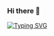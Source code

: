 ### Hi there 👋

[![Typing SVG](https://readme-typing-svg.herokuapp.com?size=29&color=FFFFFF&width=550&height=100&lines=%E2%9C%A8+welcome+to+my++profile+)](https://git.io/typing-svg)

<!--
**geofreybundala/geofreybundala** is a ✨ _special_ ✨ repository because its `README.md` (this file) appears on your GitHub profile.

Here are some ideas to get you started:

- 🔭 I’m currently working on ...
- 🌱 I’m currently learning Golang
- 👯 I’m looking to collaborate on ...
- 🤔 I’m looking for help with ...
- 💬 Ask me about Laravel, NestJs
- 📫 How to reach me: ...
- 😄 Pronouns: ...
- ⚡ Fun fact: ...
-->
